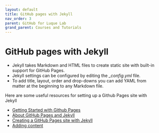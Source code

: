 ```yaml
---
layout: default
title: GitHub pages with Jekyll
nav_order: 3
parent: GitHub for Luque Lab
grand_parent: Courses and Tutorials
---
```


# **GitHub pages with Jekyll**
- Jekyll takes Markdown and HTML files to create static site  with built-in support for GitHub Pages.
- Jekyll settings can be configured by editing the *_config.yml* file.
- To add title, layout, order and drop-downs you can add YAML from matter at the beginning to any Markdown file.


Here are some useful resources for setting up a Github Pages site with Jekyll
- [Getting Started with Github Pages](https://www.youtube.com/watch?v=QyFcl_Fba-k&ab_channel=TheNetNinja)
- [About GitHub Pages and Jekyll](https://docs.github.com/en/pages/setting-up-a-github-pages-site-with-jekyll/about-github-pages-and-jekyll)
- [Creating a GitHub Pages site with Jekyll](https://docs.github.com/en/pages/setting-up-a-github-pages-site-with-jekyll/creating-a-github-pages-site-with-jekyll)
- [Adding content](https://docs.github.com/en/pages/setting-up-a-github-pages-site-with-jekyll/adding-content-to-your-github-pages-site-using-jekyll)
